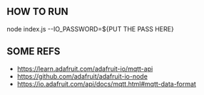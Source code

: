 ## HOW TO RUN
node index.js --IO_PASSWORD=${PUT THE PASS HERE}
## SOME REFS
- https://learn.adafruit.com/adafruit-io/mqtt-api
- https://github.com/adafruit/adafruit-io-node
- https://io.adafruit.com/api/docs/mqtt.html#mqtt-data-format